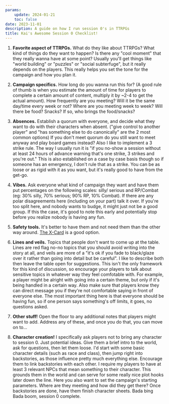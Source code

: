 ```yaml
---
params:
    update: 2024-01-21
    toc: false
date: 2023-11-01
description: A guide on how I run session 0's in TTRPGs
title: Kai's Awesome Session 0 Checklist!
---
```


1. **Favorite aspect of TTRPGs.** What do they like about TTRPGs? What kind of things do they want to happen? Is there any "cool moment" that they really wanna have at some point? Usually you'll get things like "world building" or "puzzles" or "social subterfuge", but it really depends on the players. This really helps you set the tone for the campaign and how you plan it.

2. **Campaign specifics.** How long do you wanna run this for? (A good rule of thumb is when you estimate the amount of time for players to complete a certain amount of content, multiply it by ~2-4 to get the actual amount). How frequently are you meeting? Will it be the same day/time every week or not? Where are you meeting week to week? Will there be food? Snacks? If so, who brings the food/snacks? 

3. **Absences.** Establish a quorum with everyone, and decide what they want to do with their characters when absent. ("give control to another player" and "has something else to do canonically" are the 2 most common options) If you don't meet quorum do you still want to meet anyway and play board games instead? Also I like to implement a 3 strike rule. The way I usually run it is "if you no-show a session without at least 24 hours of advance warning that's one strike, 3 strikes and you're out." This is also established on a case by case basis though so if someone has an emergency, I don't rule that as a strike. You can be as loose or as rigid with it as you want, but it's really good to have from the get-go.

4. **Vibes.** Ask everyone what kind of campaign they want and have them put percentages on the following scales: silly/ serious and RP/Combat (eg: 30% silly, 70% serious; 90% RP, 10% Combat). If there are any polar disagreements here (including on your part) talk it over. If you're too split here, and nobody wants to budge, it might just not be a good group. If this the case, it's good to note this early and potentially stop before you realize nobody is having any fun. 
    
5. **Safety tools.** It's better to have them and not need them than the other way around. [The X-Card](https://en.m.wikipedia.org/wiki/X-Card) is a good option.

6. **Lines and veils.** Topics that people don't want to come up at the table. Lines are red flag no-no topics that you should avoid writing into the story at all, and veils are more of a "it's ok if you fade to black/glaze over it rather than going into detail but be careful". I like to describe both then leave the table open for suggestions. This isn't the only framework for this kind of discussion, so encourage your players to talk about sensitive topics in whatever way they feel comfotable with. For example, a player might be alright with going into a certain theme, but only if it's being handled in a certain way. Also make sure that players know they can direct message you if they're not comfortable saying in front of everyone else. The most important thing here is that everyone should be having fun, so if one person says something's off limits, it goes, no questions asked. 

7. **Other stuff!** Open the floor to any additional notes that players might want to add. Address any of these, and once you do that, you can move on to...

8. **Character creation!** I specifically ask players not to bring any character to session 0. Just potential ideas. Give them a brief intro to the world, ask for questions, then let them loose. I'd start with some basic character details (such as race and class), then jump right into backstories, as those influence pretty much everything else. Encourage them to link backstories with each other. I require my players to have at least 3 relevant NPCs that mean something to their character. This grounds them in the world and can serve for some really nice plot hooks later down the line. Here you also want to set the campaign's starting parameters. Where are they meeting and how did they get there? Once backstories are done, have them finish character sheets. Bada bing Bada boom, session 0 complete.
